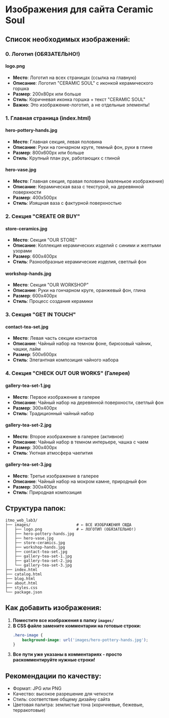 # Изображения для сайта Ceramic Soul

## Список необходимых изображений:

### 0. Логотип (ОБЯЗАТЕЛЬНО!)

#### logo.png
- **Место**: Логотип на всех страницах (ссылка на главную)
- **Описание**: Логотип "CERAMIC SOUL" с иконкой керамического горшка
- **Размер**: 200x80px или больше
- **Стиль**: Коричневая иконка горшка + текст "CERAMIC SOUL"
- **Важно**: Это изображение-логотип, а не отдельные элементы!

### 1. Главная страница (index.html)

#### hero-pottery-hands.jpg
- **Место**: Главная секция, левая половина
- **Описание**: Руки на гончарном круге, темный фон, руки в глине
- **Размер**: 800x600px или больше
- **Стиль**: Крупный план рук, работающих с глиной

#### hero-vase.jpg  
- **Место**: Главная секция, правая половина (маленькое изображение)
- **Описание**: Керамическая ваза с текстурой, на деревянной поверхности
- **Размер**: 400x500px
- **Стиль**: Изящная ваза с фактурной поверхностью

### 2. Секция "CREATE OR BUY"

#### store-ceramics.jpg
- **Место**: Секция "OUR STORE"
- **Описание**: Коллекция керамических изделий с синими и желтыми узорами
- **Размер**: 600x400px
- **Стиль**: Разнообразные керамические изделия, светлый фон

#### workshop-hands.jpg
- **Место**: Секция "OUR WORKSHOP"  
- **Описание**: Руки на гончарном круге, оранжевый фон, глина
- **Размер**: 600x400px
- **Стиль**: Процесс создания керамики

### 3. Секция "GET IN TOUCH"

#### contact-tea-set.jpg
- **Место**: Левая часть секции контактов
- **Описание**: Чайный набор на темном фоне, бирюзовый чайник, чашки, лайм
- **Размер**: 500x600px
- **Стиль**: Элегантная композиция чайного набора

### 4. Секция "CHECK OUT OUR WORKS" (Галерея)

#### gallery-tea-set-1.jpg
- **Место**: Первое изображение в галерее
- **Описание**: Чайный набор на деревянной поверхности, светлый фон
- **Размер**: 300x400px
- **Стиль**: Традиционный чайный набор

#### gallery-tea-set-2.jpg  
- **Место**: Второе изображение в галерее (активное)
- **Описание**: Чайный набор в темном интерьере, чашка с чаем
- **Размер**: 300x400px
- **Стиль**: Уютная атмосфера чаепития

#### gallery-tea-set-3.jpg
- **Место**: Третье изображение в галерее
- **Описание**: Чайный набор на мокром камне, природный фон
- **Размер**: 300x400px
- **Стиль**: Природная композиция

## Структура папок:
```
itmo_web_lab3/
├── images/                    # ← ВСЕ ИЗОБРАЖЕНИЯ СЮДА
│   ├── logo.png               # ← ЛОГОТИП (ОБЯЗАТЕЛЬНО!)
│   ├── hero-pottery-hands.jpg
│   ├── hero-vase.jpg
│   ├── store-ceramics.jpg
│   ├── workshop-hands.jpg
│   ├── contact-tea-set.jpg
│   ├── gallery-tea-set-1.jpg
│   ├── gallery-tea-set-2.jpg
│   └── gallery-tea-set-3.jpg
├── index.html
├── catalog.html
├── blog.html
├── about.html
├── styles.css
└── package.json
```

## Как добавить изображения:

1. **Поместите все изображения в папку `images/`**
2. **В CSS файле замените комментарии на готовые строки:**
   ```css
   .hero-image {
       background-image: url('images/hero-pottery-hands.jpg');
   }
   ```
3. **Все пути уже указаны в комментариях - просто раскомментируйте нужные строки!**

## Рекомендации по качеству:
- Формат: JPG или PNG
- Качество: высокое разрешение для четкости
- Стиль: соответствие общему дизайну сайта
- Цветовая палитра: землистые тона (коричневые, бежевые, терракотовые)
